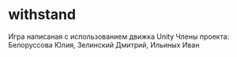 # withstand
Игра написаная с использованием движка Unity
Члены проекта: Белоруссова Юлия, Зелинский Дмитрий, Ильиных Иван
